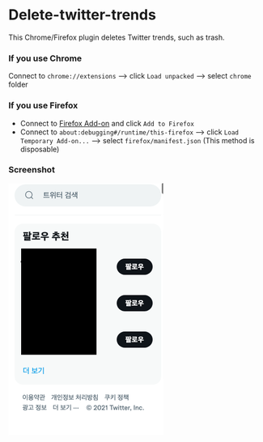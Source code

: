 # Delete-twitter-trends

This Chrome/Firefox plugin deletes Twitter trends, such as trash.

### If you use Chrome
Connect to `chrome://extensions` --> click `Load unpacked` --> select `chrome` folder

### If you use Firefox
* Connect to [Firefox Add-on](https://addons.mozilla.org/ko/firefox/addon/delete-twitter-trends/) and click `Add to Firefox`
* Connect to `about:debugging#/runtime/this-firefox` --> click `Load Temporary Add-on...` --> select `firefox/manifest.json` (This method is disposable)<br>

### Screenshot
![screenshot](screenshot.png)
